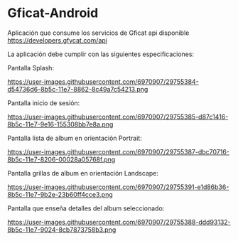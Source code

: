 # Gficat-Android
Aplicación que consume los servicios de Gficat api disponible https://developers.gfycat.com/api 

La aplicación debe cumplir con las siguientes especificaciones:

Pantalla Splash:

https://user-images.githubusercontent.com/6970907/29755384-d54736d6-8b5c-11e7-8862-8c49a7c54213.png

Pantalla inicio de sesión:

https://user-images.githubusercontent.com/6970907/29755385-d87c1416-8b5c-11e7-9e16-155308bb7e8a.png

Pantalla lista de album en orientación Portrait:

https://user-images.githubusercontent.com/6970907/29755387-dbc70716-8b5c-11e7-8206-00028a05768f.png

Pantalla grillas de album en orientación Landscape:

https://user-images.githubusercontent.com/6970907/29755391-e1d86b36-8b5c-11e7-9b2e-23b60ff4cce3.png

Pantalla que enseña detalles del album seleccionado:

https://user-images.githubusercontent.com/6970907/29755388-ddd93132-8b5c-11e7-9024-8cb7873758b3.png
